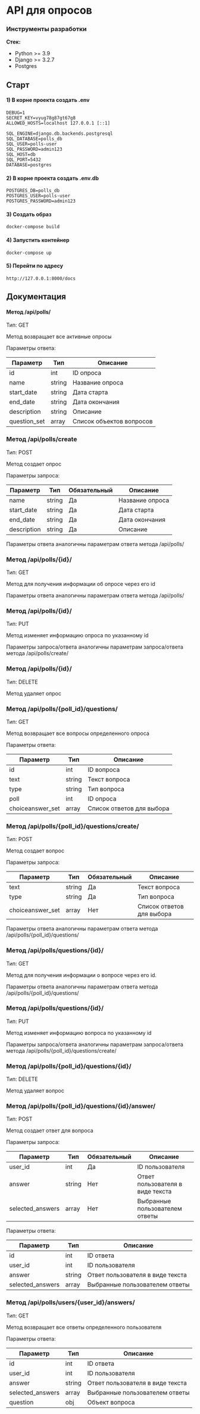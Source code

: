 # API для опросов


### Инструменты разработки

**Стек:**
- Python >= 3.9
- Django >= 3.2.7
- Postgres

## Старт

#### 1) В корне проекта создать .env

    DEBUG=1
    SECRET_KEY=vyug78g87gt67g8
    ALLOWED_HOSTS=localhost 127.0.0.1 [::1]
    
    SQL_ENGINE=django.db.backends.postgresql
    SQL_DATABASE=polls_db
    SQL_USER=polls-user
    SQL_PASSWORD=admin123
    SQL_HOST=db
    SQL_PORT=5432
    DATABASE=postgres

#### 2) В корне проекта создать .env.db

    POSTGRES_DB=polls_db
    POSTGRES_USER=polls-user
    POSTGRES_PASSWORD=admin123

#### 3) Создать образ

    docker-compose build

#### 4) Запустить контейнер

    docker-compose up
    
#### 5) Перейти по адресу

    http://127.0.0.1:8000/docs

## Документация

#### Метод /api/polls/

Тип: GET

Метод возвращает все активные опросы

Параметры ответа:

| Параметр | Тип | Описание |
| ------------- | ------------------ | ----- |
| id | int | ID опроса |
| name |string | Название опроса |
| start_date | string | Дата старта |
| end_date | string | Дата окончания |
| description | string | Описание |
| question_set | array | Список объектов вопросов |


### Метод /api/polls/create

Тип: POST

Метод создает опрос

Параметры запроса:

| Параметр | Тип | Обязательный | Описание |
| ------------- | ------------------ | --- | ----- |
| name |string | Да | Название опроса |
| start_date | string | Да | Дата старта |
| end_date | string | Да | Дата окончания |
| description | string | Да | Описание |

Параметры ответа аналогичны параметрам ответа метода /api/polls/

### Метод /api/polls/{id}/

Тип: GET

Метод для получения информации об опросе через его id

Параметры ответа аналогичны параметрам ответа метода /api/polls/

### Метод /api/polls/{id}/

Тип: PUT

Метод изменяет информацию опроса по указанному id

Параметры запроса/ответа аналогичны параметрам запроса/ответа метода /api/polls/create/

### Метод /api/polls/{id}/

Тип: DELETE

Метод удаляет опрос

### Метод /api/polls/{poll_id}/questions/

Тип: GET

Метод возвращает все вопросы определенного опроса

Параметры ответа:

| Параметр | Тип | Описание |
| ------------- | ------------------ | ----- |
| id | int | ID вопроса |
| text |string | Текст вопроса |
| type | string | Тип вопроса |
| poll | int | ID опроса |
| choiceanswer_set | array | Список ответов для выбора |

### Метод /api/polls/{poll_id}/questions/create/

Тип: POST

Метод создает вопрос

Параметры запроса:

| Параметр | Тип | Обязательный | Описание |
| ------------- | ------------------ | ----- | ----- |
| text |string | Да | Текст вопроса |
| type | string | Да | Тип вопроса |
| choiceanswer_set | array | Нет | Список ответов для выбора |

Параметры ответа аналогичны параметрам ответа метода /api/polls/{poll_id}/questions/

### Метод /api/polls/questions/{id}/

Тип: GET

Метод для получения информации о вопросе через его id.

Параметры ответа аналогичны параметрам ответа метода /api/polls/{poll_id}/questions/

### Метод /api/polls/questions/{id}/

Тип: PUT

Метод изменяет информацию вопроса по указанному id

Параметры запроса/ответа аналогичны параметрам запроса/ответа метода /api/polls/{poll_id}/questions/create/

### Метод /api/polls/{poll_id}/questions/{id}/

Тип: DELETE

Метод удаляет вопрос

### Метод /api/polls/{poll_id}/questions/{id}/answer/

Тип: POST

Метод создает ответ для вопроса

Параметры запроса:

| Параметр | Тип | Обязательный | Описание |
| ------------- | ------------------ | ----- | ----- |
| user_id |int | Да | ID пользователя |
| answer | string | Нет | Ответ пользователя в виде текста |
| selected_answers | array | Нет | Выбранные пользователем ответы |

Параметры ответа:

| Параметр | Тип | Описание |
| ------------- | ------------------ | ----- |
| id | int | ID ответа |
| user_id |int | ID пользователя |
| answer | string | Ответ пользователя в виде текста |
| selected_answers | array | Выбранные пользователем ответы |

### Метод /api/polls/users/{user_id}/answers/

Тип: GET

Метод возвращает все ответы определенного пользователя

Параметры ответа:

| Параметр | Тип | Описание |
| ------------- | ------------------ | ----- |
| id | int | ID ответа |
| user_id |int | ID пользователя |
| answer |string | Ответ пользователя в виде текста |
| selected_answers | array | Выбранные пользователем ответы |
| question |obj | Объект вопроса |